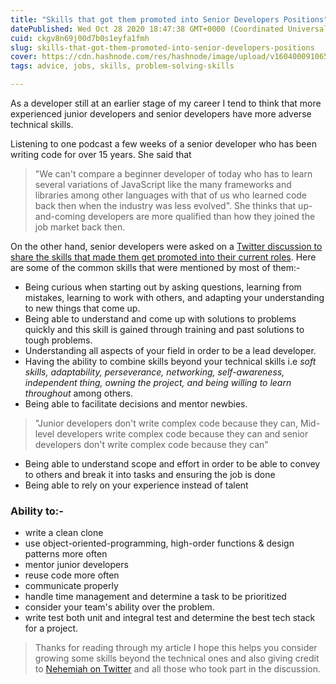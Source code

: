 ```yaml
---
title: "Skills that got them promoted into Senior Developers Positions"
datePublished: Wed Oct 28 2020 18:47:38 GMT+0000 (Coordinated Universal Time)
cuid: ckgv8n69j00d7b0s1eyfa1fmh
slug: skills-that-got-them-promoted-into-senior-developers-positions
cover: https://cdn.hashnode.com/res/hashnode/image/upload/v1604000910654/VpEtCdA2Z.png
tags: advice, jobs, skills, problem-solving-skills

---
```


As a developer still at an earlier stage of my career I tend to think that more experienced junior developers and senior developers have more adverse technical skills.

Listening to one podcast a few weeks of a senior developer who has been writing code for over 15 years. She said that 
> "We can't compare a beginner developer of today who has to learn several variations of JavaScript like the many frameworks and libraries among other languages with that of us who learned code back then when the industry was less evolved". She thinks that up-and-coming developers are more qualified than how they joined the job market back then.

On the other hand, senior developers were asked on a [Twitter discussion to share the skills that made them get promoted into their current roles](https://twitter.com/NehemiahKiv/status/1320412928164712448). Here are some of the common skills that were mentioned by most of them:-

- Being curious when starting out by asking questions, learning from mistakes, learning to work with others, and adapting your understanding to new things that come up. 
- Being able to understand and come up with solutions to problems quickly and this skill is gained through training and past solutions to tough problems.
- Understanding all aspects of your field in order to be a lead developer.
- Having the ability to combine skills beyond your technical skills i.e *soft skills, adaptability, perseverance, networking, self-awareness, independent thing, owning the project, and being willing to learn throughout* among others.
- Being able to facilitate decisions and mentor newbies.
> "Junior developers don't write complex code because they can, Mid-level developers write complex code because they can and senior developers don't write complex code because they can"
- Being able to understand scope and effort in order to be able to convey to others and break it into tasks and ensuring the job is done
- Being able to rely on your experience instead of talent 

### Ability to:-
 
- write a clean clone
- use object-oriented-programming, high-order functions & design patterns more often
- mentor junior developers
- reuse code more often
- communicate properly
- handle time management and determine a task to be prioritized
- consider your team's ability over the problem.
- write test both unit and integral test and determine the best tech stack for a project.

> Thanks for reading through my article I hope this helps you consider growing some skills beyond the technical ones and also giving credit to [Nehemiah on Twitter](https://twitter.com/NehemiahKiv) and all those who took part in the discussion.